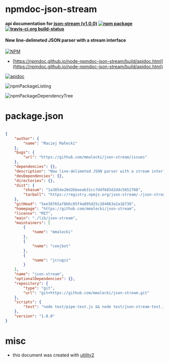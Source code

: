 # npmdoc-json-stream

#### api documentation for  [json-stream (v1.0.0)](https://github.com/mmalecki/json-stream)  [![npm package](https://img.shields.io/npm/v/npmdoc-json-stream.svg?style=flat-square)](https://www.npmjs.org/package/npmdoc-json-stream) [![travis-ci.org build-status](https://api.travis-ci.org/npmdoc/node-npmdoc-json-stream.svg)](https://travis-ci.org/npmdoc/node-npmdoc-json-stream)

#### New line-delimeted JSON parser with a stream interface

[![NPM](https://nodei.co/npm/json-stream.png?downloads=true&downloadRank=true&stars=true)](https://www.npmjs.com/package/json-stream)

- [https://npmdoc.github.io/node-npmdoc-json-stream/build/apidoc.html](https://npmdoc.github.io/node-npmdoc-json-stream/build/apidoc.html)

[![apidoc](https://npmdoc.github.io/node-npmdoc-json-stream/build/screenCapture.buildCi.browser.%252Ftmp%252Fbuild%252Fapidoc.html.png)](https://npmdoc.github.io/node-npmdoc-json-stream/build/apidoc.html)

![npmPackageListing](https://npmdoc.github.io/node-npmdoc-json-stream/build/screenCapture.npmPackageListing.svg)

![npmPackageDependencyTree](https://npmdoc.github.io/node-npmdoc-json-stream/build/screenCapture.npmPackageDependencyTree.svg)



# package.json

```json

{
    "author": {
        "name": "Maciej Małecki"
    },
    "bugs": {
        "url": "https://github.com/mmalecki/json-stream/issues"
    },
    "dependencies": {},
    "description": "New line-delimeted JSON parser with a stream interface",
    "devDependencies": {},
    "directories": {},
    "dist": {
        "shasum": "1a3854e28d2bbeeab31cc7ddf683d2ddc5652708",
        "tarball": "https://registry.npmjs.org/json-stream/-/json-stream-1.0.0.tgz"
    },
    "gitHead": "5ee38765af8b6c05f4a895d25c284063e2a16738",
    "homepage": "https://github.com/mmalecki/json-stream",
    "license": "MIT",
    "main": "./lib/json-stream",
    "maintainers": [
        {
            "name": "mmalecki"
        },
        {
            "name": "ceejbot"
        },
        {
            "name": "jcrugzz"
        }
    ],
    "name": "json-stream",
    "optionalDependencies": {},
    "repository": {
        "type": "git",
        "url": "git+https://github.com/mmalecki/json-stream.git"
    },
    "scripts": {
        "test": "node test/pipe-test.js && node test/json-stream-test.js && node test/throw-in-readable-test.js"
    },
    "version": "1.0.0"
}
```



# misc
- this document was created with [utility2](https://github.com/kaizhu256/node-utility2)
